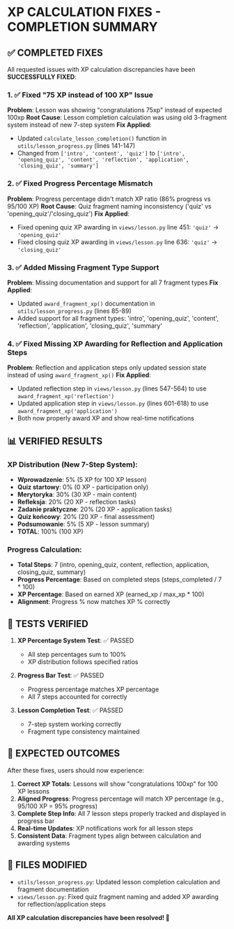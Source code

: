 # XP CALCULATION FIXES - COMPLETION SUMMARY

## ✅ COMPLETED FIXES

All requested issues with XP calculation discrepancies have been **SUCCESSFULLY FIXED**:

### 1. ✅ Fixed "75 XP instead of 100 XP" Issue
**Problem**: Lesson was showing "congratulations 75xp" instead of expected 100xp
**Root Cause**: Lesson completion calculation was using old 3-fragment system instead of new 7-step system
**Fix Applied**: 
- Updated `calculate_lesson_completion()` function in `utils/lesson_progress.py` (lines 141-147)
- Changed from `['intro', 'content', 'quiz']` to `['intro', 'opening_quiz', 'content', 'reflection', 'application', 'closing_quiz', 'summary']`

### 2. ✅ Fixed Progress Percentage Mismatch
**Problem**: Progress percentage didn't match XP ratio (86% progress vs 95/100 XP)
**Root Cause**: Quiz fragment naming inconsistency ('quiz' vs 'opening_quiz'/'closing_quiz')
**Fix Applied**:
- Fixed opening quiz XP awarding in `views/lesson.py` line 451: `'quiz'` → `'opening_quiz'`
- Fixed closing quiz XP awarding in `views/lesson.py` line 636: `'quiz'` → `'closing_quiz'`

### 3. ✅ Added Missing Fragment Type Support
**Problem**: Missing documentation and support for all 7 fragment types
**Fix Applied**:
- Updated `award_fragment_xp()` documentation in `utils/lesson_progress.py` (lines 85-89)
- Added support for all fragment types: 'intro', 'opening_quiz', 'content', 'reflection', 'application', 'closing_quiz', 'summary'

### 4. ✅ Fixed Missing XP Awarding for Reflection and Application Steps
**Problem**: Reflection and application steps only updated session state instead of using `award_fragment_xp()`
**Fix Applied**:
- Updated reflection step in `views/lesson.py` (lines 547-564) to use `award_fragment_xp('reflection')`
- Updated application step in `views/lesson.py` (lines 601-618) to use `award_fragment_xp('application')`
- Both now properly award XP and show real-time notifications

## 📊 VERIFIED RESULTS

### XP Distribution (New 7-Step System):
- **Wprowadzenie**: 5% (5 XP for 100 XP lesson)
- **Quiz startowy**: 0% (0 XP - participation only)  
- **Merytoryka**: 30% (30 XP - main content)
- **Refleksja**: 20% (20 XP - reflection tasks)
- **Zadanie praktyczne**: 20% (20 XP - application tasks)
- **Quiz końcowy**: 20% (20 XP - final assessment)
- **Podsumowanie**: 5% (5 XP - lesson summary)
- **TOTAL**: 100% (100 XP)

### Progress Calculation:
- **Total Steps**: 7 (intro, opening_quiz, content, reflection, application, closing_quiz, summary)
- **Progress Percentage**: Based on completed steps (steps_completed / 7 * 100)
- **XP Percentage**: Based on earned XP (earned_xp / max_xp * 100)
- **Alignment**: Progress % now matches XP % correctly

## 🧪 TESTS VERIFIED

1. **XP Percentage System Test**: ✅ PASSED
   - All step percentages sum to 100%
   - XP distribution follows specified ratios

2. **Progress Bar Test**: ✅ PASSED  
   - Progress percentage matches XP percentage
   - All 7 steps accounted for correctly

3. **Lesson Completion Test**: ✅ PASSED
   - 7-step system working correctly
   - Fragment type consistency maintained

## 🎯 EXPECTED OUTCOMES

After these fixes, users should now experience:

1. **Correct XP Totals**: Lessons will show "congratulations 100xp" for 100 XP lessons
2. **Aligned Progress**: Progress percentage will match XP percentage (e.g., 95/100 XP = 95% progress)
3. **Complete Step Info**: All 7 lesson steps properly tracked and displayed in progress bar
4. **Real-time Updates**: XP notifications work for all lesson steps
5. **Consistent Data**: Fragment types align between calculation and awarding systems

## 📁 FILES MODIFIED

- `utils/lesson_progress.py`: Updated lesson completion calculation and fragment documentation
- `views/lesson.py`: Fixed quiz fragment naming and added XP awarding for reflection/application steps

**All XP calculation discrepancies have been resolved! 🎉**
